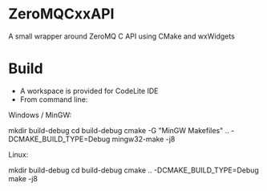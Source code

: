 ZeroMQCxxAPI
============

A small wrapper around ZeroMQ C API using CMake and wxWidgets

Build
=====

* A workspace is provided for CodeLite IDE
* From command line:
  
Windows / MinGW:

  mkdir build-debug
  cd build-debug
  cmake -G "MinGW Makefiles" .. -DCMAKE_BUILD_TYPE=Debug
  mingw32-make -j8
  
Linux:

  mkdir build-debug
  cd build-debug
  cmake .. -DCMAKE_BUILD_TYPE=Debug
  make -j8


